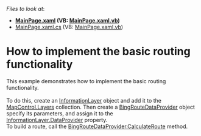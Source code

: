 <!-- default file list -->
*Files to look at*:

* **[MainPage.xaml](./CS/Routing/MainPage.xaml) (VB: [MainPage.xaml.vb](./VB/Routing/MainPage.xaml.vb))**
* [MainPage.xaml.cs](./CS/Routing/MainPage.xaml.cs) (VB: [MainPage.xaml.vb](./VB/Routing/MainPage.xaml.vb))
<!-- default file list end -->
# How to implement the basic routing functionality


This example demonstrates how to implement the basic routing functionality.<br /><br />To do this, create an <a href="https://documentation.devexpress.com/#WPF/clsDevExpressXpfMapInformationLayertopic">InformationLayer</a> object and add it to the <a href="https://documentation.devexpress.com/#WPF/DevExpressXpfMapMapControl_Layerstopic">MapControl.Layers</a> collection. Then create a <a href="https://documentation.devexpress.com/#WPF/clsDevExpressXpfMapBingRouteDataProvidertopic">BingRouteDataProvider</a> object specify its parameters, and assign it to the <a href="https://documentation.devexpress.com/#WPF/DevExpressXpfMapInformationLayer_DataProvidertopic">InformationLayer.DataProvider</a> property.<br />To build a route, call the <a href="https://documentation.devexpress.com/#WPF/DevExpressXpfMapBingRouteDataProvider_CalculateRoutetopic">BingRouteDataProvider.CalculateRoute</a> method.

<br/>


